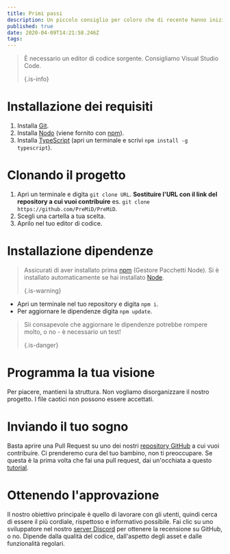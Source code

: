 ```yaml
---
title: Primi passi
description: Un piccolo consiglio per coloro che di recente hanno iniziato a programmare
published: true
date: 2020-04-09T14:21:58.246Z
tags:
---
```


> È necessario un editor di codice sorgente. Consigliamo Visual Studio Code. 
> 
> {.is-info}

# Installazione dei requisiti
1. Installa [Git](https://git-scm.com/).
2. Installa [Nodo](https://nodejs.org/en/) (viene fornito con [npm](https://www.npmjs.com/)).
3. Installa [TypeScript](https://www.typescriptlang.org/index.html#download-links) (apri un terminale e scrivi `npm install -g typescript`).

# Clonando il progetto
1. Apri un terminale e digita `git clone URL`. **Sostituire l'URL con il link del repository a cui vuoi contribuire** es. `git clone https://github.com/PreMiD/PreMiD`.
2. Scegli una cartella a tua scelta.
3. Aprilo nel tuo editor di codice.

# Installazione dipendenze
> Assicurati di aver installato prima [npm](https://www.npmjs.com/) (Gestore Pacchetti Node). Si è installato automaticamente se hai installato [Node](https://nodejs.org/en/). 
> 
> {.is-warning}

- Apri un terminale nel tuo repository e digita `npm i`.
- Per aggiornare le dipendenze digita `npm update`.

> Sii consapevole che aggiornare le dipendenze potrebbe rompere molto, o no - è necessario un test! 
> 
> {.is-danger}

# Programma la tua visione
Per piacere, mantieni la struttura. Non vogliamo disorganizzare il nostro progetto. I file caotici non possono essere accettati.

# Inviando il tuo sogno
Basta aprire una Pull Request su uno dei nostri [repository GitHub](https://github.com/PreMiD/) a cui vuoi contribuire. Ci prenderemo cura del tuo bambino, non ti preoccupare. Se questa è la prima volta che fai una pull request, dai un'occhiata a questo [tutorial](https://help.github.com/en/articles/creating-a-pull-request).

# Ottenendo l'approvazione
Il nostro obiettivo principale è quello di lavorare con gli utenti, quindi cerca di essere il più cordiale, rispettoso e informativo possibile. Fai clic su uno sviluppatore nel nostro [server Discord](https://discord.gg/WvfVZ8T) per ottenere la recensione su GitHub, o no. Dipende dalla qualità del codice, dall'aspetto degli asset e dalle funzionalità regolari.
